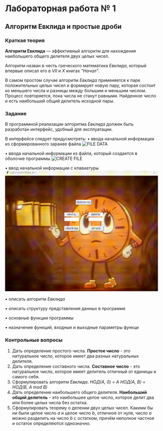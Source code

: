 # Лабораторная работа № 1

## Алгоритм Евклида и простые дроби

### Краткая теория

**Алгоритм Евклида** — эффективный алгоритм для нахождения наибольшего общего делителя двух целых чисел.

Алгоритм назван в честь греческого математика *Евклида*, который впервые описал его в *VII* и *X* книгах *"Начал"*.

В самом простом случае алгоритм *Евклида* применяется к паре положительных целых чисел и формирует новую пару, которая состоит из меньшего числа и разницы между большим и меньшим числом. Процесс повторяется, пока числа не станут равными. Найденное число и есть наибольший общий делитель исходной пары.

### Задание

В программной реализации алгоритма *Евклида* должен быть разработан интерфейс, удобный для эксплуатации.

В интерфейсе следует предусмотреть:
• ввода начальной информации из сформированного заранее файла
![FILE DATA](https://github.com/Denzi33/University/blob/main/Magistracy/теория_чисел/лабораторные_работы/лабораторная_работа_1/resources/gifs/file_data.gif)

• ввода начальной информации из файла, который создается в оболочке программы
![CREATE FILE](https://github.com/Denzi33/University/blob/main/Magistracy/теория_чисел/лабораторные_работы/лабораторная_работа_1/resources/gifs/create_file.gif)

• ввод начальной информации с клавиатуры
![INPUT DATA](https://github.com/Denzi33/University/blob/main/Magistracy/теория_чисел/лабораторные_работы/лабораторная_работа_1/resources/gifs/input_data.gif)

• описать алгоритм *Евклида*

• описать структуру представления данных в программе

• основные функции программы

• назначение функций, входные и выходные параметры функци

### Контрольные вопросы

1. Дать определение простого числа.
    **Простое число** - это натуральное число, которое имеет два разных натуральных делителя.
2. Дать определение составного числа.
    **Составное число** - это натуральное число, которое имеет делитель отличный от единицы и самого себя.
3. Сформулировать алгоритм *Евклида*.
    *НОД(A, 0) = A*
    *НОД(A, B) = НОД(B, A mod B)*
4. Дать определение наибольшего общего делителя.
    **Наибольший общий делитель** - это наибольшее целое число, которое делит два или более целых числа без остатка.
5. Сформулировать теорему о делении двух целых чисел.
    Какими бы ни были целое число *a* и целое число *b*, отличное от нуля, число *a* можно разделить на число *b* с остатком, причём неполное частное и остаток определяются однозначно.
